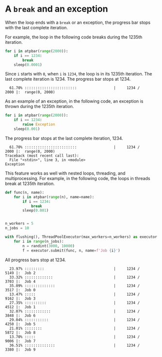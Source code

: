 # A `break` and an exception

When the loop ends with a `break` or an exception, the progress bar stops with
the last complete iteration.

For example, the loop in the following code breaks during the 1235th iteration.

```python
for i in atpbar(range(2000)):
    if i == 1234:
        break
    sleep(0.0001)
```

Since `i` starts with `0`, when `i` is `1234`, the loop is in its 1235th
iteration. The last complete iteration is 1234. The progress bar stops at 1234.

```plaintext
  61.70% ::::::::::::::::::::::::                 |     1234 /     2000 |:  range(0, 2000)
```

As an example of an exception, in the following code, an exception is
thrown during the 1235th iteration.

```python
for i in atpbar(range(2000)):
    if i == 1234:
        raise Exception
    sleep(0.001)
```

The progress bar stops at the last complete iteration, 1234.

```
  61.70% ::::::::::::::::::::::::                 |     1234 /     2000 |:  range(0, 2000)
Traceback (most recent call last):
  File "<stdin>", line 3, in <module>
Exception
```

This feature works as well with nested loops, threading, and multiprocessing.
For example, in the following code, the loops in threads break at 1235th
iteration.

```python
def func(n, name):
    for i in atpbar(range(n), name=name):
        if i == 1234:
            break
        sleep(0.001)


n_workers = 5
n_jobs = 10

with flushing(), ThreadPoolExecutor(max_workers=n_workers) as executor:
    for i in range(n_jobs):
        n = randint(3000, 10000)
        f = executor.submit(func, n, name=f'Job {i}')
```

All progress bars stop at 1234.

```plaintext
  23.97% :::::::::                                |     1234 /     5149 |:  Job 2
  33.32% :::::::::::::                            |     1234 /     3703 |:  Job 4
  35.09% ::::::::::::::                           |     1234 /     3517 |:  Job 0
  13.47% :::::                                    |     1234 /     9162 |:  Job 3
  27.35% ::::::::::                               |     1234 /     4512 |:  Job 1
  32.07% ::::::::::::                             |     1234 /     3848 |:  Job 6
  29.04% :::::::::::                              |     1234 /     4250 |:  Job 5
  21.01% ::::::::                                 |     1234 /     5872 |:  Job 8
  13.70% :::::                                    |     1234 /     9006 |:  Job 7
  36.51% ::::::::::::::                           |     1234 /     3380 |:  Job 9
```
